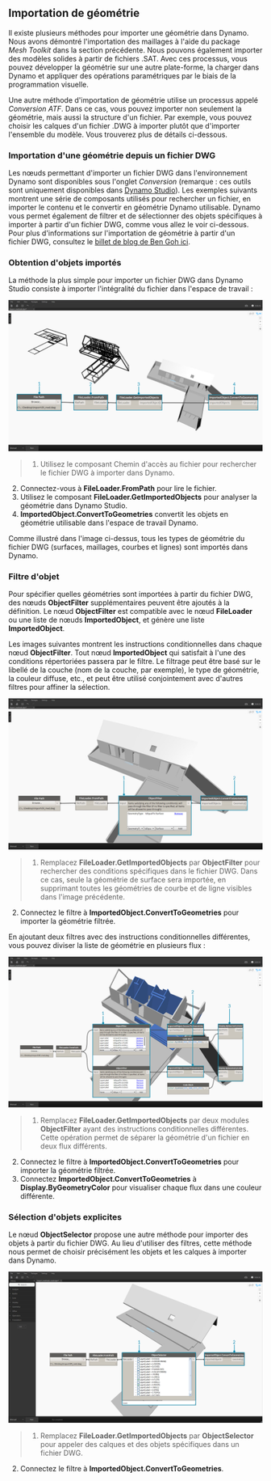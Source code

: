 

## Importation de géométrie

Il existe plusieurs méthodes pour importer une géométrie dans Dynamo. Nous avons démontré l'importation des maillages à l'aide du package *Mesh Toolkit* dans la section précédente. Nous pouvons également importer des modèles solides à partir de fichiers .SAT. Avec ces processus, vous pouvez développer la géométrie sur une autre plate-forme, la charger dans Dynamo et appliquer des opérations paramétriques par le biais de la programmation visuelle.

Une autre méthode d'importation de géométrie utilise un processus appelé *Conversion ATF*. Dans ce cas, vous pouvez importer non seulement la géométrie, mais aussi la structure d'un fichier. Par exemple, vous pouvez choisir les calques d'un fichier .DWG à importer plutôt que d'importer l'ensemble du modèle. Vous trouverez plus de détails ci-dessous.

### Importation d'une géométrie depuis un fichier DWG

Les nœuds permettant d'importer un fichier DWG dans l'environnement Dynamo sont disponibles sous l'onglet *Conversion* (remarque : ces outils sont uniquement disponibles dans [Dynamo Studio](http://www.autodesk.com/products/dynamo-studio/overview)). Les exemples suivants montrent une série de composants utilisés pour rechercher un fichier, en importer le contenu et le convertir en géométrie Dynamo utilisable. Dynamo vous permet également de filtrer et de sélectionner des objets spécifiques à importer à partir d'un fichier DWG, comme vous allez le voir ci-dessous. Pour plus d'informations sur l'importation de géométrie à partir d'un fichier DWG, consultez le [billet de blog de Ben Goh ici](http://dynamobim.org/dwg-import-in-dynamo-studio-0-9-1/).

### Obtention d'objets importés

La méthode la plus simple pour importer un fichier DWG dans Dynamo Studio consiste à importer l'intégralité du fichier dans l'espace de travail :

![GetImportedObjects](images/5-8/GetImportedObjects.jpg)

> 1. Utilisez le composant Chemin d'accès au fichier pour rechercher le fichier DWG à importer dans Dynamo.
2. Connectez-vous à **FileLoader.FromPath** pour lire le fichier.
3. Utilisez le composant **FileLoader.GetImportedObjects** pour analyser la géométrie dans Dynamo Studio.
4. **ImportedObject.ConvertToGeometries** convertit les objets en géométrie utilisable dans l'espace de travail Dynamo.

Comme illustré dans l'image ci-dessus, tous les types de géométrie du fichier DWG (surfaces, maillages, courbes et lignes) sont importés dans Dynamo.

### Filtre d'objet

Pour spécifier quelles géométries sont importées à partir du fichier DWG, des nœuds **ObjectFilter** supplémentaires peuvent être ajoutés à la définition. Le nœud **ObjectFilter** est compatible avec le nœud **FileLoader** ou une liste de nœuds **ImportedObject**, et génère une liste **ImportedObject**.

Les images suivantes montrent les instructions conditionnelles dans chaque nœud **ObjectFilter**. Tout nœud **ImportedObject** qui satisfait à l'une des conditions répertoriées passera par le filtre. Le filtrage peut être basé sur le libellé de la couche (nom de la couche, par exemple), le type de géométrie, la couleur diffuse, etc., et peut être utilisé conjointement avec d'autres filtres pour affiner la sélection.

![ObjectFilter1](images/5-8/ObjectFilter01.jpg)

> 1. Remplacez **FileLoader.GetImportedObjects** par **ObjectFilter** pour rechercher des conditions spécifiques dans le fichier DWG. Dans ce cas, seule la géométrie de surface sera importée, en supprimant toutes les géométries de courbe et de ligne visibles dans l'image précédente.
2. Connectez le filtre à **ImportedObject.ConvertToGeometries** pour importer la géométrie filtrée.

En ajoutant deux filtres avec des instructions conditionnelles différentes, vous pouvez diviser la liste de géométrie en plusieurs flux :

![ObjectFilter2](images/5-8/ObjectFilter02.jpg)

> 1. Remplacez **FileLoader.GetImportedObjects** par deux modules **ObjectFilter** ayant des instructions conditionnelles différentes. Cette opération permet de séparer la géométrie d'un fichier en deux flux différents.
2. Connectez le filtre à **ImportedObject.ConvertToGeometries** pour importer la géométrie filtrée.
3. Connectez **ImportedObject.ConvertToGeometries** à **Display.ByGeometryColor** pour visualiser chaque flux dans une couleur différente.

### Sélection d'objets explicites

Le nœud **ObjectSelector** propose une autre méthode pour importer des objets à partir du fichier DWG. Au lieu d'utiliser des filtres, cette méthode nous permet de choisir précisément les objets et les calques à importer dans Dynamo.

![Point à courbe](images/5-8/ObjectSelector.jpg)

> 1. Remplacez **FileLoader.GetImportedObjects** par **ObjectSelector** pour appeler des calques et des objets spécifiques dans un fichier DWG.
2. Connectez le filtre à **ImportedObject.ConvertToGeometries**.

